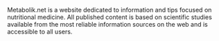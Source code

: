Metabolik.net is a website dedicated to information and tips focused on nutritional medicine. All published content is based on scientific studies available from the most reliable information sources on the web and is accessible to all users.
